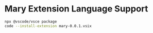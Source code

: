 # Mary Extension Language Support

```sh
npx @vscode/vsce package
code --install-extension mary-0.0.1.vsix
```